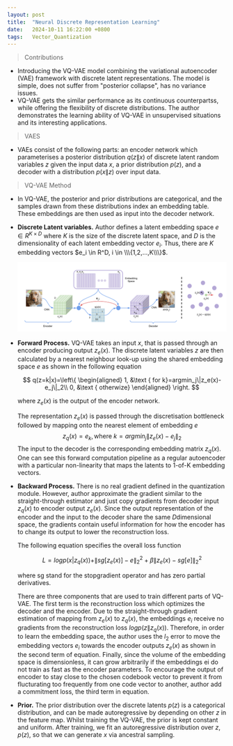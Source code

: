 ```yaml
---
layout: post
title:  "Neural Discrete Representation Learning"
date:   2024-10-11 16:22:00 +0800
tags:   Vector_Quantization
---
```


> Contributions

+ Introducing the VQ-VAE model combining the variational autoencoder (VAE) framework with discrete latent representations. The model is simple, does not suffer from "posterior collapse", has no variance issues.
+ VQ-VAE gets the similar performance as its continuous counterpartss, while offering the flexibility of discrete distributions. The author demonstrates the learning ability of VQ-VAE in unsupervised situations and its interesting applications.

> VAES

+  VAEs consist of the following parts: an encoder network which parameterises a posterior distribution $q(z\|x)$ of discrete latent random variables $z$ given the input data $x$, a prior distribution $p(z)$, and a decoder with a distribution $p(x\|z)$ over input data.

> VQ-VAE Method

+ In VQ-VAE, the posterior and prior distributions are categorical, and the samples drawn from these distributions index an embedding table. These embeddings are then used as input into the decoder network.

+ **Discrete Latent variables.** Author defines a latent embedding space $e \in R^{K\times D}$ where $K$ is the size of the discrete latent space, and $D$ is the dimensionality of each latent embedding vector $e_i$. Thus, there are $K$ embedding vectors $e_i \in R^D, i \in \\\{1,2,...,K\\\}$​.

  ![VQ-VAE](https://raw.githubusercontent.com/Sk4Dl/Learning/refs/heads/master/images/VQ-VAE.png)

+ **Forward Process.** VQ-VAE takes an input $x$, that is passed through an encoder producing output $z_e(x)$. The discrete latent variables $z$ are then calculated by a nearest neighbour look-up using the shared embedding space $e$ as shown in the following equation

  $$
  q(z=k|x)=\left\{
  \begin{aligned}
  1, &\text { for k}=argmin_j\|z_e(x)-e_j\|_2\\
  0, &\text { otherwize}
  \end{aligned}
  \right.
  $$

  where $z_e(x)$ is the output of the encoder network.

  The representation $z_e(x)$ is passed through the discretisation bottleneck followed by mapping onto the nearest element of embedding $e$
  $$
  z_q(x)=e_k, \text{where }k=argmin_j\|z_e(x)-e_j\|_2
  $$
  The input to the decoder is the corresponding embedding matrix $z_q(x)$​. One can see this forward computation pipeline as a regular autoencoder with a particular non-linearity that maps the latents to 1-of-K embedding vectors.

+ **Backward Process.** There is no real gradient defined in the quantization module. However, author approximate the gradient similar to the straight-through estimator and just copy gradients from decoder input $z_q(x)$ to encoder output $z_e(x)$. Since the output representation of the encoder and the input to the decoder share the same $D$​ dimensional space, the gradients contain useful information for how the encoder has to change its output to lower the reconstruction loss.

  The following equation specifies the overall loss function
  
  $$
  L=log p(x|z_q(x))+\|sg[z_e(x)]-e\|_2^2+\beta \|z_e(x)-sg[e]\|^2_2
  $$
  
  where sg stand for the stopgradient operator and has zero partial derivatives.

  There are three components that are used to train different parts of VQ-VAE. The first term is the reconstruction loss which optimizes the decoder and the encoder. Due to the straight-through gradient estimation of mapping from $z_e(x)$ to $z_q(x)$, the embeddings $e_i$ receive no gradients from the reconstruction loss $logp(z\|z_q(x))$. Therefore, in order to learn the embedding space, the author uses the $l_2$ error to move the embedding vectors $e_i$ towards the encoder outputs $z_e(x)$ as shown in the second term of equation. Finally, since the volume of the embedding space is dimensionless, it can grow arbitrarily if the embeddings ei do not train as fast as the encoder parameters. To encourage the output of encoder to stay close to the chosen codebook vector to prevent it from flucturating too frequently from one code vector to another, author add a commitment loss, the third term in equation.

+ **Prior.** The prior distribution over the discrete latents $p(z)$ is a categorical distribution, and can be made autoregressive by depending on other $z$ in the feature map. Whilst training the VQ-VAE, the prior is kept constant and uniform. After training, we fit an autoregressive distribution over $z$, $p(z)$, so that we can generate $x$ via ancestral sampling.

